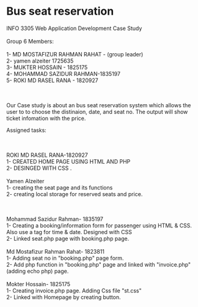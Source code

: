 # Bus seat reservation 
INFO 3305 Web Application Development Case Study
<br><br>
Group 6  Members:
<br><br>
1- MD MOSTAFIZUR RAHMAN RAHAT  - (group leader)
<br>
2-  yamen alzeiter 1725635
<br>
3- MUKTER HOSSAIN - 1825175
<br>
4- MOHAMMAD SAZIDUR RAHMAN-1835197
<br>
5- ROKI MD RASEL RANA - 1820927

<br><br>
Our Case study is about an bus seat reservation system which allows the user to to choose the distinaion, date, and seat no. The output will show ticket infomation with the price.

Assigned tasks:


<br><br>
ROKI MD RASEL RANA-1820927
<br>
1- CREATED HOME PAGE USING HTML AND PHP 
<br>
2- DESINGED WITH CSS  . 
<br><br>
Yamen Alzeiter
<br>
1- creating the seat page and its functions 
<br>
2- creating local storage for reserved seats and price.

<br><br>
Mohammad Sazidur Rahman- 1835197
<br>
1- Creating a booking/information form for passenger using HTML & CSS. Also use a tag for time & date. Designed with CSS
<br>
2- Linked seat.php page with booking.php page.
<br><br>
Md Mostafizur Rahman Rahat- 1823811
<br>
1- Adding seat no in "booking.php" page form. 
<br>
2- Add php function in "booking.php" page and linked with "invoice.php"(adding echo php) page.
<br><br>
Mokter Hossain- 1825175
<br>
1- Creating invoice.php page. Adding Css file "st.css"
<br>
2- Linked with Homepage by creating button.

